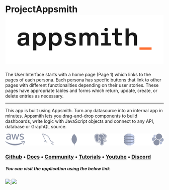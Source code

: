 # ProjectAppsmith![](https://raw.githubusercontent.com/appsmithorg/appsmith/release/static/appsmith_logo_primary.png)

The User Interface starts with a home page (Page 1) which links to the pages of each persona. Each persona has specfic buttons that link to other pages with different functionalities depending on their user stories. These pages have appropriate tables and forms which return, update, create, or delete entries as necessary. 

---------------------------------

This app is built using Appsmith. Turn any datasource into an internal app in minutes. Appsmith lets you drag-and-drop components to build dashboards, write logic with JavaScript objects and connect to any API, database or GraphQL source.

![](https://raw.githubusercontent.com/appsmithorg/appsmith/release/static/images/integrations.png)

### [Github](https://github.com/appsmithorg/appsmith) • [Docs](https://docs.appsmith.com/?utm_source=github&utm_medium=social&utm_content=appsmith_docs&utm_campaign=null&utm_term=appsmith_docs) • [Community](https://community.appsmith.com/) • [Tutorials](https://github.com/appsmithorg/appsmith/tree/update/readme#tutorials) • [Youtube](https://www.youtube.com/appsmith) • [Discord](https://discord.gg/rBTTVJp)

##### You can visit the application using the below link

###### [![](https://assets.appsmith.com/git-sync/Buttons.svg) ](http://localhost:8080/applications/661f60fc951be869acf7ec5a/pages/661f60fc951be869acf7ec5d) [![](https://assets.appsmith.com/git-sync/Buttons2.svg)](http://localhost:8080/applications/661f60fc951be869acf7ec5a/pages/661f60fc951be869acf7ec5d/edit)
